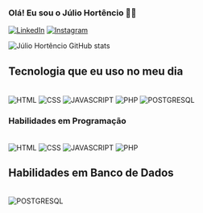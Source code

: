 ### Olá! Eu sou o Júlio Hortêncio 👨‍💻

[![LinkedIn](https://img.shields.io/badge/LinkedIn-0077B5?style=for-the-badge&logo=linkedin&logoColor=white)](https://www.linkedin.com/in/julio-hort%C3%AAncio-maia-nepomuceno-1263b3124/)
[![Instagram](https://img.shields.io/badge/Instagram-E4405F?style=for-the-badge&logo=instagram&logoColor=white)](https://instagram.com/julio_hortencio)

![Júlio Hortêncio GitHub stats](https://github-readme-stats.vercel.app/api?username=JulioNepomuceno&show_icons=true&theme=dracula)

## Tecnologia que eu uso no meu dia

<div style="display: inline_blocke"><br/>

  <img align="center" alt="HTML" src="https://img.shields.io/badge/HTML-239120?style=for-the-badge&logo=html5&logoColor=white"/>
  <img align="center" alt="CSS" src="https://img.shields.io/badge/CSS-239120?&style=for-the-badge&logo=css3&logoColor=white"/>
  <img align="center" alt="JAVASCRIPT" src="https://img.shields.io/badge/JavaScript-F7DF1E?style=for-the-badge&logo=javascript&logoColor=black"/>
  <img align="center" alt="PHP" src="https://img.shields.io/badge/PHP-777BB4?style=for-the-badge&logo=php&logoColor=white"/>
  <img align="center" alt="POSTGRESQL" src="https://img.shields.io/badge/PostgreSQL-316192?style=for-the-badge&logo=postgresql&logoColor=white"/>
  
</div>

### Habilidades em Programação

<div style="display: inline_blocke"><br/>

  <img align="center" alt="HTML" src="https://img.shields.io/badge/HTML-239120?style=for-the-badge&logo=html5&logoColor=white"/>
  <img align="center" alt="CSS" src="https://img.shields.io/badge/CSS-239120?&style=for-the-badge&logo=css3&logoColor=white"/>
  <img align="center" alt="JAVASCRIPT" src="https://img.shields.io/badge/JavaScript-F7DF1E?style=for-the-badge&logo=javascript&logoColor=black"/>
  <img align="center" alt="PHP" src="https://img.shields.io/badge/PHP-777BB4?style=for-the-badge&logo=php&logoColor=white"/>
  
</div>

## Habilidades em Banco de Dados

<div style="display: inline_blocke"><br/>

  <img align="center" alt="POSTGRESQL" src="https://img.shields.io/badge/PostgreSQL-316192?style=for-the-badge&logo=postgresql&logoColor=white"/>
  
</div>
